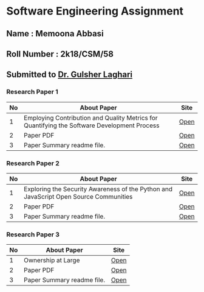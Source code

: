 # Software Engineering Assignment
## Name : Memoona Abbasi
## Roll Number : 2k18/CSM/58

## Submitted to [Dr. Gulsher Laghari](https://glaghari.github.io/)


### Research Paper 1

|No| About Paper | Site|
|-----------|------|----|
|1| Employing Contribution and Quality Metrics for Quantifying the Software Development Process| [Open](https://2020.msrconf.org/details/msr-2020-Data-showcase/7/Employing-Contribution-and-Quality-Metrics-for-Quantifying-the-Software-Development-P)|
|2| Paper PDF|[Open](https://issel.ee.auth.gr/wp-content/uploads/2020/05/MSR2020.pdf )
|3| Paper Summary readme file.|[Open](./Paper1/readme.md)


### Research Paper 2

|No| About Paper | Site|
|-----------|------|----|
|1|Exploring the Security Awareness of the Python and JavaScript Open Source Communities  | [Open](https://2020.msrconf.org/details/msr-2020-mining-challenge/3/Exploring-the-Security-Awareness-of-the-Python-and-JavaScript-Open-Source-Communities)
|2| Paper PDF|[Open](https://arxiv.org/pdf/2006.13652.pdf )
|3| Paper Summary readme file.|[Open](Paper2/readme.md)

### Research Paper 3

|No| About Paper | Site|
|-----------|------|----|
|1|Ownership at Large| [Open](https://conf.researchr.org/details/icpc-2020/icpc-2020-industry/2/Ownership-at-Large-Open-Problems-and-Challenges-in-Ownership-Management)
|2| Paper PDF|[Open](https://research.fb.com/wp-content/uploads/2020/05/Ownership-at-Large-Open-Problems-and-Challenges-in-Ownership-Management.pdf )
|3| Paper Summary readme file.|[Open](Paper3/readme.md)



